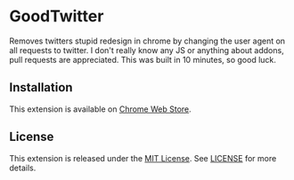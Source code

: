 # GoodTwitter
Removes twitters stupid redesign in chrome by changing the user agent on all requests to twitter.
I don't really know any JS or anything about addons, pull requests are appreciated.
This was built in 10 minutes, so good luck.

## Installation
This extension is available on [Chrome Web Store](https://chrome.google.com/webstore/detail/goodtwitter/jbanhionoclikdjnjlcmefiofgjimgca).

## License
This extension is released under the [MIT License](https://opensource.org/licenses/MIT).
See [LICENSE](LICENSE) for more details.

